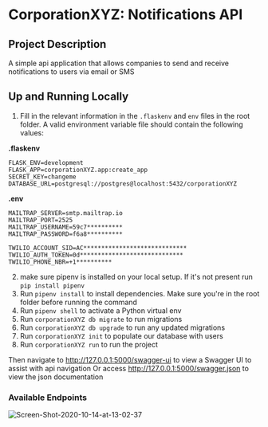 CorporationXYZ: Notifications API
=================================

Project Description
-------------------

A simple api application that allows companies to send and receive notifications to users via email or SMS

Up and Running Locally
------------------------

1. Fill in the relevant information in the `.flaskenv` and `env` files in the root folder.
A valid environment variable file should contain the following values:

**.flaskenv**
```
FLASK_ENV=development
FLASK_APP=corporationXYZ.app:create_app
SECRET_KEY=changeme
DATABASE_URL=postgresql://postgres@localhost:5432/corporationXYZ
```

**.env**
```
MAILTRAP_SERVER=smtp.mailtrap.io
MAILTRAP_PORT=2525
MAILTRAP_USERNAME=59c7**********
MAILTRAP_PASSWORD=f6a8**********

TWILIO_ACCOUNT_SID=AC*****************************
TWILIO_AUTH_TOKEN=0d*****************************
TWILIO_PHONE_NBR=+1**********
```
2. make sure pipenv is installed on your local setup. If it's not present run `pip install pipenv`
3. Run `pipenv install` to install dependencies. Make sure you're in the root folder before running the command
4. Run `pipenv shell` to activate a Python virtual env
6. Run `corporationXYZ db migrate` to run migrations
5. Run `corporationXYZ db upgrade` to run any updated migrations
6. Run `corporationXYZ init` to populate our database with users
7. Run `corporationXYZ run` to run the project

Then navigate to http://127.0.0.1:5000/swagger-ui to view a Swagger UI to assist with api navigation
Or access http://127.0.0.1:5000/swagger.json to view the json documentation

### Available Endpoints

<img src="https://i.ibb.co/PD84m3S/Screen-Shot-2020-10-14-at-13-02-37.png" alt="Screen-Shot-2020-10-14-at-13-02-37" border="0">
